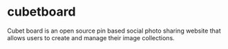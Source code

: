 cubetboard
==========

Cubet board is an open source pin based social photo sharing website that allows users to create and manage their image collections.
